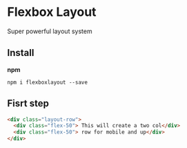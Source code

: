# Flexbox Layout
Super powerful layout system

## Install

**npm**

```npm i flexboxlayout --save```

## Fisrt step

```html
<div class="layout-row">
  <div class="flex-50"> This will create a two col</div>
  <div class="flex-50"> row for mobile and up</div>
</div>

```